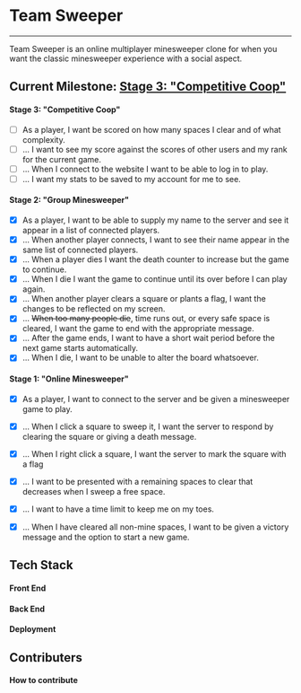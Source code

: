 # Team Sweeper
***


Team Sweeper is an online multiplayer minesweeper clone for when you want the classic minesweeper experience with a social aspect.

## Current Milestone: [Stage 3: "Competitive Coop"](#stage-3-%22competitive-coop%22)
#### Stage 3: "Competitive Coop"
- [ ] As a player, I want be scored on how many spaces I clear and of what complexity.
- [ ] ... I want to see my score against the scores of other users and my rank for the current game.
- [ ] ... When I connect to the website I want to be able to log in to play.
- [ ] ... I want my stats to be saved to my account for me to see.
#### Stage 2: "Group Minesweeper"
- [x] As a player, I want to be able to supply my name to the server and see it appear in a list of connected players.
- [x] ... When another player connects, I want to see their name appear in the same list of connected players.
- [x] ... When a player dies I want the death counter to increase but the game to continue.
- [x] ... When I die I want the game to continue until its over before I can play again.
- [x] ... When another player clears a square or plants a flag, I want the changes to be reflected on my screen.
- [x] ... ~~When too many people die~~, time runs out, or every safe space is cleared, I want the game to end with the appropriate message.
- [x] ... After the game ends, I want to have a short wait period before the next game starts automatically.
- [x] ... When I die, I want to be unable to alter the board whatsoever.
#### Stage 1: "Online Minesweeper"
- [x] As a player, I want to connect to the server and be given a minesweeper game to play.
- [x] ... When I click a square to sweep it, I want the server to respond by clearing the square or giving a death message.
- [x] ... When I right click a square, I want the server to mark the square with a flag
- [x] ... I want to be presented with a remaining spaces to clear that decreases when I sweep a free space.
- [x] ... I want to have a time limit to keep me on my toes.
- [x] ... When I have cleared all non-mine spaces, I want to be given a victory message and the option to start a new game.


## Tech Stack
#### Front End
#### Back End
#### Deployment

## Contributers
#### How to contribute
